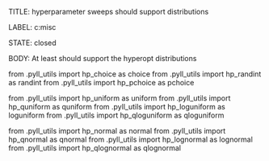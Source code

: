 TITLE:
hyperparameter sweeps should support distributions

LABEL:
c:misc

STATE:
closed

BODY:
At least should support the hyperopt distributions


from .pyll_utils import hp_choice as choice
from .pyll_utils import hp_randint as randint
from .pyll_utils import hp_pchoice as pchoice

from .pyll_utils import hp_uniform as uniform
from .pyll_utils import hp_quniform as quniform
from .pyll_utils import hp_loguniform as loguniform
from .pyll_utils import hp_qloguniform as qloguniform

from .pyll_utils import hp_normal as normal
from .pyll_utils import hp_qnormal as qnormal
from .pyll_utils import hp_lognormal as lognormal
from .pyll_utils import hp_qlognormal as qlognormal

